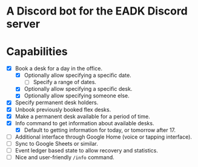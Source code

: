 # A Discord bot for the EADK Discord server

# Capabilities
 - [x] Book a desk for a day in the office.
    - [x] Optionally allow specifying a specific date.
      - [ ] Specify a range of dates.
    - [x] Optionally allow specifying a specific desk.
    - [x] Optionally allow specifying someone else.
 - [x] Specify permanent desk holders.
 - [x] Unbook previously booked flex desks.
 - [x] Make a permanent desk available for a period of time.
 - [x] Info command to get information about available desks.
    - [x] Default to getting information for today, or tomorrow after 17.
 - [ ] Additional interface through Google Home (voice or tapping interface).
 - [ ] Sync to Google Sheets or similar.
 - [ ] Event ledger based state to allow recovery and statistics.
 - [ ] Nice and user-friendly `/info` command.
